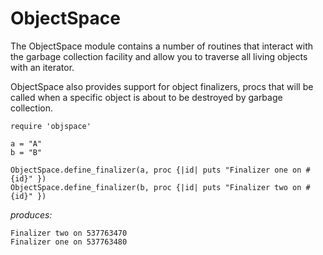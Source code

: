 # ObjectSpace

The ObjectSpace module contains a number of routines that interact with the
garbage collection facility and allow you to traverse all living objects with
an iterator.

ObjectSpace also provides support for object finalizers, procs that will be
called when a specific object is about to be destroyed by garbage collection.

    require 'objspace'

    a = "A"
    b = "B"

    ObjectSpace.define_finalizer(a, proc {|id| puts "Finalizer one on #{id}" })
    ObjectSpace.define_finalizer(b, proc {|id| puts "Finalizer two on #{id}" })

*produces:*

    Finalizer two on 537763470
    Finalizer one on 537763480
